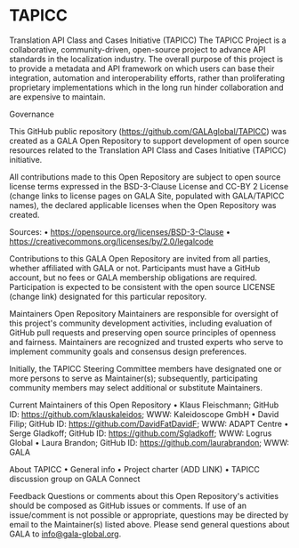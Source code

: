 # TAPICC

Translation API Class and Cases Initiative (TAPICC)
The TAPICC Project is a collaborative, community-driven, open-source project to advance API standards in the localization industry.   The overall purpose of this project is to provide a metadata and API framework on which users can base their integration, automation and interoperability efforts, rather than proliferating proprietary implementations which in the long run hinder collaboration and are expensive to maintain.

Governance
 
This GitHub public repository (https://github.com/GALAglobal/TAPICC) was created as a GALA Open Repository to support development of open source resources related to the Translation API Class and Cases Initiative (TAPICC) initiative.
 
All contributions made to this Open Repository are subject to open source license terms expressed in the BSD-3-Clause License and CC-BY 2 License (change links to license pages on GALA Site, populated with GALA/TAPICC names), the declared applicable licenses when the Open Repository was created.

Sources:
•	https://opensource.org/licenses/BSD-3-Clause
•	https://creativecommons.org/licenses/by/2.0/legalcode
 
Contributions to this GALA Open Repository are invited from all parties, whether affiliated with GALA or not. Participants must have a GitHub account, but no fees or GALA membership obligations are required. Participation is expected to be consistent with the open source LICENSE (change link) designated for this particular repository.
 
Maintainers
Open Repository Maintainers are responsible for oversight of this project's community development activities, including evaluation of GitHub pull requests and preserving open source principles of openness and fairness. Maintainers are recognized and trusted experts who serve to implement community goals and consensus design preferences.
 
Initially, the TAPICC  Steering Committee members have designated one or more persons to serve as Maintainer(s); subsequently, participating community members may select additional or substitute Maintainers.
 
Current Maintainers of this Open Repository
•	Klaus Fleischmann; GitHub ID:  https://github.com/klauskaleidos; WWW:  Kaleidoscope GmbH
•	David Filip; GitHub ID:  https://github.com/DavidFatDavidF; WWW: ADAPT Centre
•	Serge Gladkoff; GitHub ID:  https://github.com/Sgladkoff; WWW: Logrus Global
•	Laura Brandon; GitHub ID: https://github.com/laurabrandon; WWW: GALA
 
About TAPICC
•	General info
•	Project charter (ADD LINK)
•	TAPICC discussion group on GALA Connect 
 
Feedback
Questions or comments about this Open Repository's activities should be composed as GitHub issues or comments. If use of an issue/comment is not possible or appropriate, questions may be directed by email to the Maintainer(s) listed above. Please send general questions about GALA to info@gala-global.org. 
